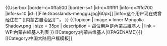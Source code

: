 {{Userbox
|border-c=#ffa500
|border-s=1
|id-c=#ffffff
|info-c=#ffd700
|info-s=10
|id=[[File:Grasslands-menggu.jpg|60px]]
|info=这个用户现在或曾经住在'''[[内蒙古自治区]]'''。
}}
{{Topicon
| image = Inner Mongolia Shadow.png
| size = 35px
| description = 這位用戶是內蒙古維基人
| link = WP:內蒙古維基人列表
}}
<includeonly>[[Category:内蒙古维基人|{{PAGENAME}}]]</includeonly>
<noinclude>[[Category:中国大陆用户框模板]]</noinclude>